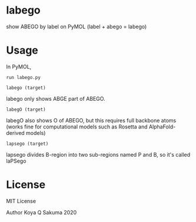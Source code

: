 # labego
show ABEGO by label on PyMOL (label + abego = labego)

# Usage
In PyMOL,

```run labego.py```

```labego (target)```

labego only shows ABGE part of ABEGO.

```labegO (target)```

labegO also shows O of ABEGO, but this requires full backbone atoms (works fine for computational models such as Rosetta and AlphaFold-derived models)

```lapsego (target)```

lapsego divides B-region into two sub-regions named P and B, so it's called laPSego

# License
MIT License

Author Koya Q Sakuma 2020
